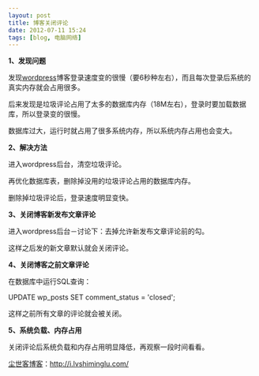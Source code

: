 ```yaml
---
layout: post
title: 博客关闭评论
date: 2012-07-11 15:24
tags: [blog, 电脑网络]
---
```

<strong>1、发现问题</strong>

发现<a href="http://i.lvshiminglu.com/tag/wordpress">wordpress</a>博客登录速度变的很慢（要6秒种左右），而且每次登录后系统的真实内存就会占用很多。

后来发现是垃圾评论占用了太多的数据库内存（18M左右），登录时要加载数据库，所以登录变的很慢。

数据库过大，运行时就占用了很多系统内存，所以系统内存占用也会变大。

<strong>2、解决方法</strong>

进入wordpress后台，清空垃圾评论。

再优化数据库表，删除掉没用的垃圾评论占用的数据库内存。

删除掉垃圾评论后，登录速度明显变快。

<strong>3、关闭博客新发布文章评论</strong>

进入wordpress后台－讨论下：去掉允许新发布文章评论前的勾。

这样之后发的新文章默认就会关闭评论。

<strong>4、关闭博客之前文章评论</strong>

在数据库中运行SQL查询：

UPDATE wp_posts SET comment_status = 'closed';

这样之前所有文章的评论就会被关闭。

<strong>5、系统负载、内存占用</strong>

关闭评论后系统负载和内存占用明显降低，再观察一段时间看看。

<a href="http://i.lvshiminglu.com/">尘世客博客</a>：<a href="http://i.lvshiminglu.com/">http://i.lvshiminglu.com/</a>

